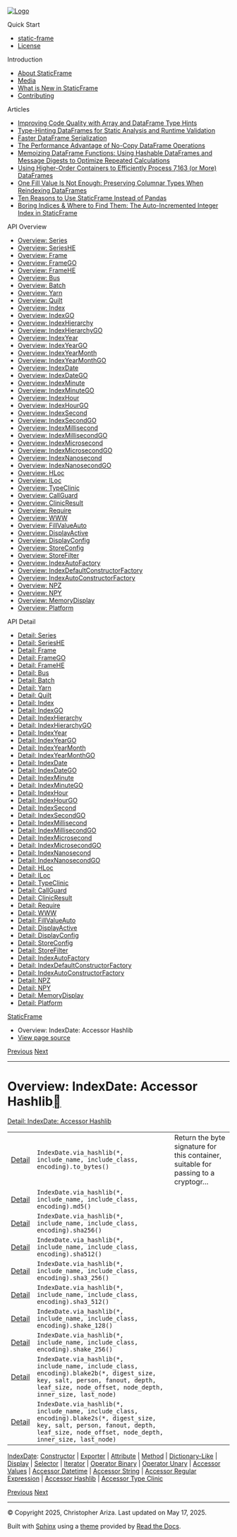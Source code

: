 [![Logo](../_static/sf-logo-web_icon-small.png)](../index.md)

Quick Start

* [static-frame](../readme.md)
* [License](../license.md)

Introduction

* [About StaticFrame](../intro.md)
* [Media](../intro.md#media)
* [What is New in StaticFrame](../new.md)
* [Contributing](../contributing.md)

Articles

* [Improving Code Quality with Array and DataFrame Type Hints](../articles/guard.md)
* [Type-Hinting DataFrames for Static Analysis and Runtime Validation](../articles/ftyping.md)
* [Faster DataFrame Serialization](../articles/serialize.md)
* [The Performance Advantage of No-Copy DataFrame Operations](../articles/no_copy.md)
* [Memoizing DataFrame Functions: Using Hashable DataFrames and Message Digests to Optimize Repeated Calculations](../articles/hash.md)
* [Using Higher-Order Containers to Efficiently Process 7,163 (or More) DataFrames](../articles/uhoc.md)
* [One Fill Value Is Not Enough: Preserving Columnar Types When Reindexing DataFrames](../articles/fill_value.md)
* [Ten Reasons to Use StaticFrame Instead of Pandas](../articles/upgrade.md)
* [Boring Indices & Where to Find Them: The Auto-Incremented Integer Index in StaticFrame](../articles/aiii.md)

API Overview

* [Overview: Series](series.md)
* [Overview: SeriesHE](series_he.md)
* [Overview: Frame](frame.md)
* [Overview: FrameGO](frame_go.md)
* [Overview: FrameHE](frame_he.md)
* [Overview: Bus](bus.md)
* [Overview: Batch](batch.md)
* [Overview: Yarn](yarn.md)
* [Overview: Quilt](quilt.md)
* [Overview: Index](index.md)
* [Overview: IndexGO](index_go.md)
* [Overview: IndexHierarchy](index_hierarchy.md)
* [Overview: IndexHierarchyGO](index_hierarchy_go.md)
* [Overview: IndexYear](index_year.md)
* [Overview: IndexYearGO](index_year_go.md)
* [Overview: IndexYearMonth](index_year_month.md)
* [Overview: IndexYearMonthGO](index_year_month_go.md)
* [Overview: IndexDate](index_date.md)
* [Overview: IndexDateGO](index_date_go.md)
* [Overview: IndexMinute](index_minute.md)
* [Overview: IndexMinuteGO](index_minute_go.md)
* [Overview: IndexHour](index_hour.md)
* [Overview: IndexHourGO](index_hour_go.md)
* [Overview: IndexSecond](index_second.md)
* [Overview: IndexSecondGO](index_second_go.md)
* [Overview: IndexMillisecond](index_millisecond.md)
* [Overview: IndexMillisecondGO](index_millisecond_go.md)
* [Overview: IndexMicrosecond](index_microsecond.md)
* [Overview: IndexMicrosecondGO](index_microsecond_go.md)
* [Overview: IndexNanosecond](index_nanosecond.md)
* [Overview: IndexNanosecondGO](index_nanosecond_go.md)
* [Overview: HLoc](hloc.md)
* [Overview: ILoc](iloc.md)
* [Overview: TypeClinic](type_clinic.md)
* [Overview: CallGuard](call_guard.md)
* [Overview: ClinicResult](clinic_result.md)
* [Overview: Require](require.md)
* [Overview: WWW](www.md)
* [Overview: FillValueAuto](fill_value_auto.md)
* [Overview: DisplayActive](display_active.md)
* [Overview: DisplayConfig](display_config.md)
* [Overview: StoreConfig](store_config.md)
* [Overview: StoreFilter](store_filter.md)
* [Overview: IndexAutoFactory](index_auto_factory.md)
* [Overview: IndexDefaultConstructorFactory](index_default_constructor_factory.md)
* [Overview: IndexAutoConstructorFactory](index_auto_constructor_factory.md)
* [Overview: NPZ](npz.md)
* [Overview: NPY](npy.md)
* [Overview: MemoryDisplay](memory_display.md)
* [Overview: Platform](platform.md)

API Detail

* [Detail: Series](../api_detail/series.md)
* [Detail: SeriesHE](../api_detail/series_he.md)
* [Detail: Frame](../api_detail/frame.md)
* [Detail: FrameGO](../api_detail/frame_go.md)
* [Detail: FrameHE](../api_detail/frame_he.md)
* [Detail: Bus](../api_detail/bus.md)
* [Detail: Batch](../api_detail/batch.md)
* [Detail: Yarn](../api_detail/yarn.md)
* [Detail: Quilt](../api_detail/quilt.md)
* [Detail: Index](../api_detail/index.md)
* [Detail: IndexGO](../api_detail/index_go.md)
* [Detail: IndexHierarchy](../api_detail/index_hierarchy.md)
* [Detail: IndexHierarchyGO](../api_detail/index_hierarchy_go.md)
* [Detail: IndexYear](../api_detail/index_year.md)
* [Detail: IndexYearGO](../api_detail/index_year_go.md)
* [Detail: IndexYearMonth](../api_detail/index_year_month.md)
* [Detail: IndexYearMonthGO](../api_detail/index_year_month_go.md)
* [Detail: IndexDate](../api_detail/index_date.md)
* [Detail: IndexDateGO](../api_detail/index_date_go.md)
* [Detail: IndexMinute](../api_detail/index_minute.md)
* [Detail: IndexMinuteGO](../api_detail/index_minute_go.md)
* [Detail: IndexHour](../api_detail/index_hour.md)
* [Detail: IndexHourGO](../api_detail/index_hour_go.md)
* [Detail: IndexSecond](../api_detail/index_second.md)
* [Detail: IndexSecondGO](../api_detail/index_second_go.md)
* [Detail: IndexMillisecond](../api_detail/index_millisecond.md)
* [Detail: IndexMillisecondGO](../api_detail/index_millisecond_go.md)
* [Detail: IndexMicrosecond](../api_detail/index_microsecond.md)
* [Detail: IndexMicrosecondGO](../api_detail/index_microsecond_go.md)
* [Detail: IndexNanosecond](../api_detail/index_nanosecond.md)
* [Detail: IndexNanosecondGO](../api_detail/index_nanosecond_go.md)
* [Detail: HLoc](../api_detail/hloc.md)
* [Detail: ILoc](../api_detail/iloc.md)
* [Detail: TypeClinic](../api_detail/type_clinic.md)
* [Detail: CallGuard](../api_detail/call_guard.md)
* [Detail: ClinicResult](../api_detail/clinic_result.md)
* [Detail: Require](../api_detail/require.md)
* [Detail: WWW](../api_detail/www.md)
* [Detail: FillValueAuto](../api_detail/fill_value_auto.md)
* [Detail: DisplayActive](../api_detail/display_active.md)
* [Detail: DisplayConfig](../api_detail/display_config.md)
* [Detail: StoreConfig](../api_detail/store_config.md)
* [Detail: StoreFilter](../api_detail/store_filter.md)
* [Detail: IndexAutoFactory](../api_detail/index_auto_factory.md)
* [Detail: IndexDefaultConstructorFactory](../api_detail/index_default_constructor_factory.md)
* [Detail: IndexAutoConstructorFactory](../api_detail/index_auto_constructor_factory.md)
* [Detail: NPZ](../api_detail/npz.md)
* [Detail: NPY](../api_detail/npy.md)
* [Detail: MemoryDisplay](../api_detail/memory_display.md)
* [Detail: Platform](../api_detail/platform.md)

[StaticFrame](../index.md)

* Overview: IndexDate: Accessor Hashlib
* [View page source](../_sources/api_overview/index_date-accessor_hashlib.rst.txt)

[Previous](index_date-accessor_regular_expression.md "Overview: IndexDate: Accessor Regular Expression")
[Next](index_date-accessor_type_clinic.md "Overview: IndexDate: Accessor Type Clinic")

---

# Overview: IndexDate: Accessor Hashlib[](#overview-indexdate-accessor-hashlib "Link to this heading")

[Detail: IndexDate: Accessor Hashlib](../api_detail/index_date-accessor_hashlib.md#api-detail-indexdate-accessor-hashlib)

|  |  |  |
| --- | --- | --- |
| [Detail](../api_detail/index_date-accessor_hashlib.md#api-sig-indexdate-via-hashlib-to-bytes) | `IndexDate.via_hashlib(*, include_name, include_class, encoding).to_bytes()` | Return the byte signature for this container, suitable for passing to a cryptogr… |
| [Detail](../api_detail/index_date-accessor_hashlib.md#api-sig-indexdate-via-hashlib-md5) | `IndexDate.via_hashlib(*, include_name, include_class, encoding).md5()` |  |
| [Detail](../api_detail/index_date-accessor_hashlib.md#api-sig-indexdate-via-hashlib-sha256) | `IndexDate.via_hashlib(*, include_name, include_class, encoding).sha256()` |  |
| [Detail](../api_detail/index_date-accessor_hashlib.md#api-sig-indexdate-via-hashlib-sha512) | `IndexDate.via_hashlib(*, include_name, include_class, encoding).sha512()` |  |
| [Detail](../api_detail/index_date-accessor_hashlib.md#api-sig-indexdate-via-hashlib-sha3-256) | `IndexDate.via_hashlib(*, include_name, include_class, encoding).sha3_256()` |  |
| [Detail](../api_detail/index_date-accessor_hashlib.md#api-sig-indexdate-via-hashlib-sha3-512) | `IndexDate.via_hashlib(*, include_name, include_class, encoding).sha3_512()` |  |
| [Detail](../api_detail/index_date-accessor_hashlib.md#api-sig-indexdate-via-hashlib-shake-128) | `IndexDate.via_hashlib(*, include_name, include_class, encoding).shake_128()` |  |
| [Detail](../api_detail/index_date-accessor_hashlib.md#api-sig-indexdate-via-hashlib-shake-256) | `IndexDate.via_hashlib(*, include_name, include_class, encoding).shake_256()` |  |
| [Detail](../api_detail/index_date-accessor_hashlib.md#api-sig-indexdate-via-hashlib-blake2b) | `IndexDate.via_hashlib(*, include_name, include_class, encoding).blake2b(*, digest_size, key, salt, person, fanout, depth, leaf_size, node_offset, node_depth, inner_size, last_node)` |  |
| [Detail](../api_detail/index_date-accessor_hashlib.md#api-sig-indexdate-via-hashlib-blake2s) | `IndexDate.via_hashlib(*, include_name, include_class, encoding).blake2s(*, digest_size, key, salt, person, fanout, depth, leaf_size, node_offset, node_depth, inner_size, last_node)` |  |

[IndexDate](index_date.md#api-overview-indexdate): [Constructor](index_date-constructor.md#api-overview-indexdate-constructor) | [Exporter](index_date-exporter.md#api-overview-indexdate-exporter) | [Attribute](index_date-attribute.md#api-overview-indexdate-attribute) | [Method](index_date-method.md#api-overview-indexdate-method) | [Dictionary-Like](index_date-dictionary_like.md#api-overview-indexdate-dictionary-like) | [Display](index_date-display.md#api-overview-indexdate-display) | [Selector](index_date-selector.md#api-overview-indexdate-selector) | [Iterator](index_date-iterator.md#api-overview-indexdate-iterator) | [Operator Binary](index_date-operator_binary.md#api-overview-indexdate-operator-binary) | [Operator Unary](index_date-operator_unary.md#api-overview-indexdate-operator-unary) | [Accessor Values](index_date-accessor_values.md#api-overview-indexdate-accessor-values) | [Accessor Datetime](index_date-accessor_datetime.md#api-overview-indexdate-accessor-datetime) | [Accessor String](index_date-accessor_string.md#api-overview-indexdate-accessor-string) | [Accessor Regular Expression](index_date-accessor_regular_expression.md#api-overview-indexdate-accessor-regular-expression) | [Accessor Hashlib](#api-overview-indexdate-accessor-hashlib) | [Accessor Type Clinic](index_date-accessor_type_clinic.md#api-overview-indexdate-accessor-type-clinic)

[Previous](index_date-accessor_regular_expression.md "Overview: IndexDate: Accessor Regular Expression")
[Next](index_date-accessor_type_clinic.md "Overview: IndexDate: Accessor Type Clinic")

---

© Copyright 2025, Christopher Ariza.
Last updated on May 17, 2025.

Built with [Sphinx](https://www.sphinx-doc.org/) using a
[theme](https://github.com/readthedocs/sphinx_rtd_theme)
provided by [Read the Docs](https://readthedocs.org).